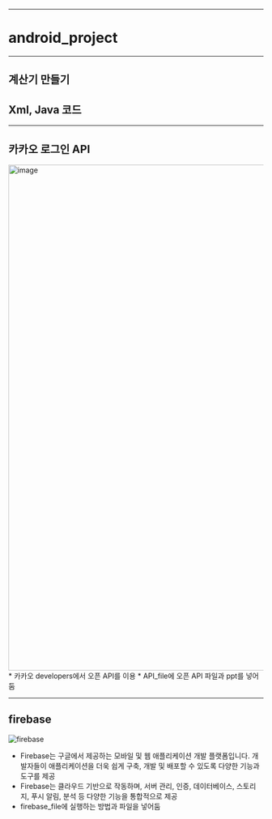 ------------------------
# android_project
------------------------
## 계산기 만들기 
Xml, Java 코드
------------------------
------------------------
## 카카오 로그인 API
<img width="1000" alt="image" src="https://github.com/minso00/android_project/assets/105704159/ef7a5c54-a489-48c8-9a0d-d2973050f1e4">
* 카카오 developers에서 오픈 API를 이용 
* API_file에 오픈 API 파일과 ppt를 넣어둠

------------------------
## firebase
![firebase](https://github.com/minso00/android_project/assets/105704159/ba7a60fc-f5dd-49f1-8c1b-fef48027d448)
* Firebase는 구글에서 제공하는 모바일 및 웹 애플리케이션 개발 플랫폼입니다. 개발자들이 애플리케이션을 더욱 쉽게 구축, 개발 및 배포할 수 있도록 다양한 기능과 도구를 제공
* Firebase는 클라우드 기반으로 작동하며, 서버 관리, 인증, 데이터베이스, 스토리지, 푸시 알림, 분석 등 다양한 기능을 통합적으로 제공
* firebase_file에 실행하는 방법과 파일을 넣어둠


 









